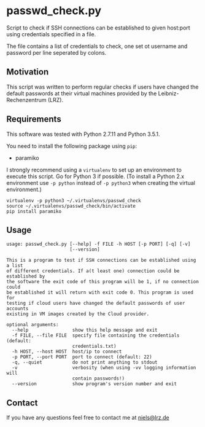 # passwd_check.py

Script to check if SSH connections can be established to given host:port using credentials specified in a file.

The file contains a list of credentials to check, one set ot username and password per line seperated by colons.

## Motivation
This script was written to perform regular checks if users have changed the default passwords at their virtual machines provided by the Leibniz-Rechenzentrum (LRZ).

## Requirements
This software was tested with Python 2.7.11 and Python 3.5.1.

You need to install the following package using `pip`:

* paramiko

I strongly recommend using a `virtualenv` to set up an environment to execute this script. Go for Python 3 if possible. (To install a Python 2.x environment use ```-p python``` instead of ```-p python3``` when creating the virtual environment.)

```
virtualenv -p python3 ~/.virtualenvs/passwd_check
source ~/.virtualenvs/passwd_check/bin/activate
pip install paramiko
```

## Usage
```
usage: passwd_check.py [--help] -f FILE -h HOST [-p PORT] [-q] [-v]
                       [--version]

This is a program to test if SSH connections can be established using a list
of different credentials. If a(t least one) connection could be established by
the software the exit code of this program will be 1, if no connection could
be established it will return with exit code 0. This program is used for
testing if cloud users have changed the default passwords of user accounts
existing in VM images created by the Cloud provider.

optional arguments:
  --help                show this help message and exit
  -f FILE, --file FILE  specify file containing the credentials (default:
                        credentials.txt)
  -h HOST, --host HOST  host/ip to connect
  -p PORT, --port PORT  port to connect (default: 22)
  -q, --quiet           do not print anything to stdout
  -v                    verbosity (when using -vv logging information will
                        contain passwords!)
  --version             show program's version number and exit
```

## Contact
If you have any questions feel free to contact me at <niels@lrz.de>